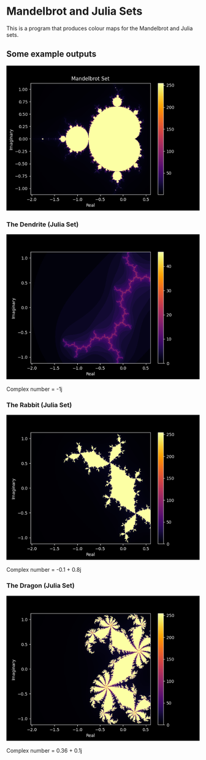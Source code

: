 # Mandelbrot and Julia Sets

This is a program that produces colour maps for the Mandelbrot and Julia sets.

## Some example outputs

![The Mandelbrot Set at 1000 x 1000 pixel resolution](mandelbrot.png?raw=true "The Mandelbrot Set")

### The Dendrite (Julia Set)

![The Dendrite](dendrite.png?raw=true)

Complex number = -1j

### The Rabbit (Julia Set)

![The rabbit](rabbit.png?raw=true)

Complex number = -0.1 + 0.8j

### The Dragon (Julia Set)

![The dragon](dragon.png?raw=true)


Complex number = 0.36 + 0.1j


